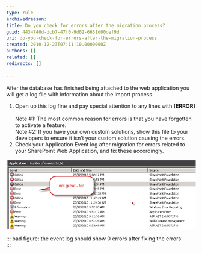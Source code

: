 ```yaml
---
type: rule
archivedreason: 
title: Do you check for errors after the migration process?
guid: 4434740d-dcb7-47f0-9d02-6631d00def9d
uri: do-you-check-for-errors-after-the-migration-process
created: 2010-12-23T07:11:10.0000000Z
authors: []
related: []
redirects: []

---
```


After the database has finished being attached to the web application you will get a log file with information about the import process.

1. Open up this log fine and pay special attention to any lines with  **[ERROR]** . 
<br>    Note #1: The most common reason for errors is that you have forgotten to activate a feature.
<br>    Note #2: If you have your own custom solutions, show this file to your developers to ensure it isn’t your custom solution causing the errors.
2. Check your Application Event log after migration for errors related to your SharePoint Web Application, and fix these accordingly.


![](FixEventLogs.png)

::: bad
figure: the event log should show 0 errors after fixing the errors  
:::

<!--endintro-->
